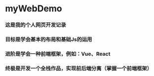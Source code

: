 # myWebDemo
### 这是我的个人网页开发记录
### 目标是学会基本的布局和基础Js的运用
### 进阶是学会一种前端框架，例如：Vue、React
### 终极是开发一个全栈作品，实现前后端分离（掌握一个前端框架）
